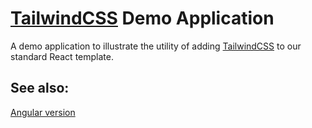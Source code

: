 # [TailwindCSS][tw] Demo Application

A demo application to illustrate the utility of adding [TailwindCSS][tw] to our standard React template.

## See also:

[Angular version](https://github.com/code-chimp/ng-tailwind-demo)

[tw]: https://tailwindcss.com 'A utility-first CSS framework'
[uitheme]: https://uicolors.app/create 'Tailwind CSS Color Generator'
